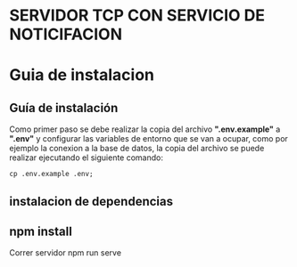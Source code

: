 # SERVIDOR TCP CON SERVICIO DE NOTICIFACION 
# Guia de instalacion 

## Guía de instalación
Como primer paso se debe realizar la copia del archivo **".env.example"** a **".env"** y configurar las variables de entorno que se van a ocupar, como por ejemplo la conexion a la base de datos, la copia del archivo se puede realizar ejecutando el siguiente comando:
````
cp .env.example .env;
````
instalacion de dependencias 
--
npm install 
--
Correr servidor 
npm run serve

